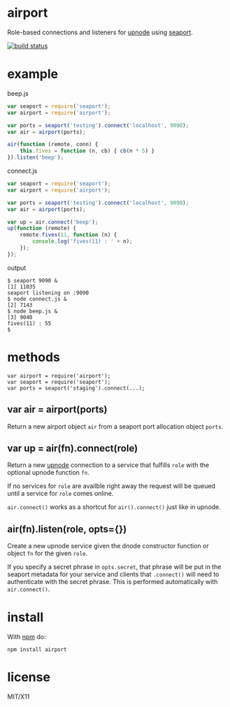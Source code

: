 airport
=======

Role-based connections and listeners for
[upnode](https://github.com/substack/upnode)
using
[seaport](https://github.com/substack/seaport).

[![build status](https://secure.travis-ci.org/substack/airport.png)](http://travis-ci.org/substack/airport)

example
=======

beep.js

``` js
var seaport = require('seaport');
var airport = require('airport');

var ports = seaport('testing').connect('localhost', 9090);
var air = airport(ports);

air(function (remote, conn) {
    this.fives = function (n, cb) { cb(n * 5) }
}).listen('beep');
```

connect.js

``` js
var seaport = require('seaport');
var airport = require('airport');

var ports = seaport('testing').connect('localhost', 9090);
var air = airport(ports);

var up = air.connect('beep');
up(function (remote) {
    remote.fives(11, function (n) {
        console.log('fives(11) : ' + n);
    });
});
```

output

```
$ seaport 9090 &
[1] 11035
seaport listening on :9090
$ node connect.js &
[2] 7143
$ node beep.js &
[3] 9040
fives(11) : 55
$ 
```

methods
=======

```
var airport = require('airport');
var seaport = require('seaport');
var ports = seaport('staging').connect(...);
```

var air = airport(ports)
------------------------

Return a new airport object `air` from a seaport port allocation object `ports`.

var up = air(fn).connect(role)
------------------------------

Return a new [upnode](https://github.com/substack/upnode) connection to a
service that fulfills `role` with the optional upnode function `fn`.

If no services for `role` are availble right away the request will be queued
until a service for `role` comes online.

`air.connect()` works as a shortcut for `air().connect()` just like in upnode.

air(fn).listen(role, opts={})
-----------------------------

Create a new upnode service given the dnode constructor function or object `fn`
for the given `role`.

If you specify a secret phrase in `opts.secret`, that phrase will be put in the
seaport metadata for your service and clients that `.connect()` will need to
authenticate with the secret phrase. This is performed automatically with
`air.connect()`.

install
=======

With [npm](http://npmjs.org) do:

```
npm install airport
```

license
=======

MIT/X11
